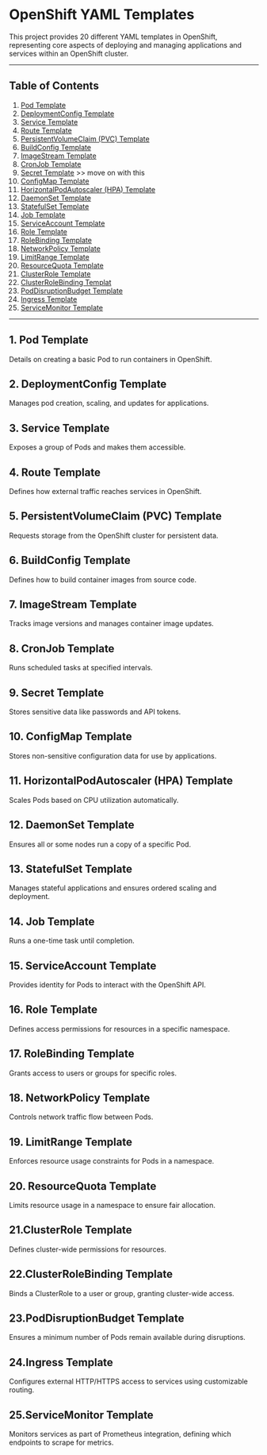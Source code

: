 # OpenShift YAML Templates

This project provides 20 different YAML templates in OpenShift, representing core aspects of deploying and managing applications and services within an OpenShift cluster.

---

## Table of Contents

1. [Pod Template](#1-pod-template)
2. [DeploymentConfig Template](#2-deploymentconfig-template)
3. [Service Template](#3-service-template)
4. [Route Template](#4-route-template)
5. [PersistentVolumeClaim (PVC) Template](#5-persistentvolumeclaim-pvc-template)
6. [BuildConfig Template](#6-buildconfig-template)
7. [ImageStream Template](#7-imagestream-template)
8. [CronJob Template](#8-cronjob-template)
9. [Secret Template](#9-secret-template) >> move on with this
10. [ConfigMap Template](#10-configmap-template)
11. [HorizontalPodAutoscaler (HPA) Template](#11-horizontalpodautoscaler-hpa-template)
12. [DaemonSet Template](#12-daemonset-template)
13. [StatefulSet Template](#13-statefulset-template)
14. [Job Template](#14-job-template)
15. [ServiceAccount Template](#15-serviceaccount-template)
16. [Role Template](#16-role-template)
17. [RoleBinding Template](#17-rolebinding-template)
18. [NetworkPolicy Template](#18-networkpolicy-template)
19. [LimitRange Template](#19-limitrange-template)
20. [ResourceQuota Template](#20-resourcequota-template)
21. [ClusterRole Template](#20-resourcequota-template)
22. [ClusterRoleBinding Templat](#20-resourcequota-template)
23. [PodDisruptionBudget Template](#20-resourcequota-template)
24. [Ingress Template](#20-resourcequota-template)
25. [ServiceMonitor Template](#20-resourcequota-template)
---

## 1. Pod Template
Details on creating a basic Pod to run containers in OpenShift.

## 2. DeploymentConfig Template
Manages pod creation, scaling, and updates for applications.

## 3. Service Template
Exposes a group of Pods and makes them accessible.

## 4. Route Template
Defines how external traffic reaches services in OpenShift.

## 5. PersistentVolumeClaim (PVC) Template
Requests storage from the OpenShift cluster for persistent data.

## 6. BuildConfig Template
Defines how to build container images from source code.

## 7. ImageStream Template
Tracks image versions and manages container image updates.

## 8. CronJob Template
Runs scheduled tasks at specified intervals.

## 9. Secret Template
Stores sensitive data like passwords and API tokens.

## 10. ConfigMap Template
Stores non-sensitive configuration data for use by applications.

## 11. HorizontalPodAutoscaler (HPA) Template
Scales Pods based on CPU utilization automatically.

## 12. DaemonSet Template
Ensures all or some nodes run a copy of a specific Pod.

## 13. StatefulSet Template
Manages stateful applications and ensures ordered scaling and deployment.

## 14. Job Template
Runs a one-time task until completion.

## 15. ServiceAccount Template
Provides identity for Pods to interact with the OpenShift API.

## 16. Role Template
Defines access permissions for resources in a specific namespace.

## 17. RoleBinding Template
Grants access to users or groups for specific roles.

## 18. NetworkPolicy Template
Controls network traffic flow between Pods.

## 19. LimitRange Template
Enforces resource usage constraints for Pods in a namespace.

## 20. ResourceQuota Template
Limits resource usage in a namespace to ensure fair allocation.

## 21.ClusterRole Template
Defines cluster-wide permissions for resources.

## 22.ClusterRoleBinding Template
Binds a ClusterRole to a user or group, granting cluster-wide access.

## 23.PodDisruptionBudget Template
Ensures a minimum number of Pods remain available during disruptions.

## 24.Ingress Template
Configures external HTTP/HTTPS access to services using customizable routing.

## 25.ServiceMonitor Template
Monitors services as part of Prometheus integration, defining which endpoints to scrape for metrics.
